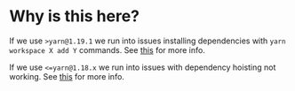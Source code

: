 # Why is this here?

If we use `>yarn@1.19.1` we run into issues installing dependencies with `yarn workspace X add Y` commands.
See [this](https://github.com/yarnpkg/yarn/issues/7734) for more info.

If we use `<=yarn@1.18.x` we run into issues with dependency hoisting not working.
See [this](https://github.com/yarnpkg/yarn/issues/7572) for more info.
